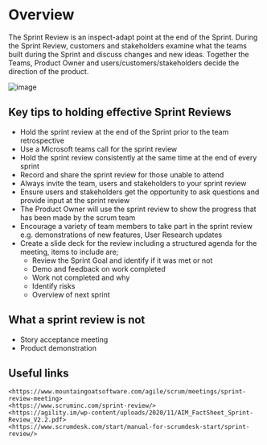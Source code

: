 # Overview

The Sprint Review is an inspect-adapt point at the end of the Sprint. During the Sprint Review, customers and stakeholders examine what the teams built during the Sprint and discuss changes and new ideas. Together the Teams, Product Owner and users/customers/stakeholders decide the direction of the product.

![image](https://user-images.githubusercontent.com/87422867/128342773-0df2f791-fab5-4916-9339-9d028a90cb8d.png)

##  Key tips to holding effective Sprint Reviews

* Hold the sprint review at the end of the Sprint prior to the team retrospective  
* Use a Microsoft teams call for the sprint review
* Hold the sprint review consistently at the same time at the end of every sprint
* Record and share the sprint review for those unable to attend
* Always invite the team, users and stakeholders to your sprint review
* Ensure users and stakeholders get the opportunity to ask questions and provide input at the sprint review
* The Product Owner will  use the sprint review to show the progress that has been made by the scrum team
* Encourage a variety of team members to take part in the sprint review e.g. demonstrations of new features, User Research updates
* Create a slide deck for the review including a structured agenda for the meeting, items to include are;
  * Review the Sprint Goal and identify if it was met or not
  * Demo and feedback on work completed
  * Work not completed and why
  * Identify risks
  * Overview of next sprint


##  What a sprint review is not
* Story acceptance meeting
* Product demonstration

##  Useful links
	
	<https://www.mountaingoatsoftware.com/agile/scrum/meetings/sprint-review-meeting>
	<https://www.scruminc.com/sprint-review/>
	<https://agility.im/wp-content/uploads/2020/11/AIM_FactSheet_Sprint-Review_V2.2.pdf>
	<https://www.scrumdesk.com/start/manual-for-scrumdesk-start/sprint-review/>

